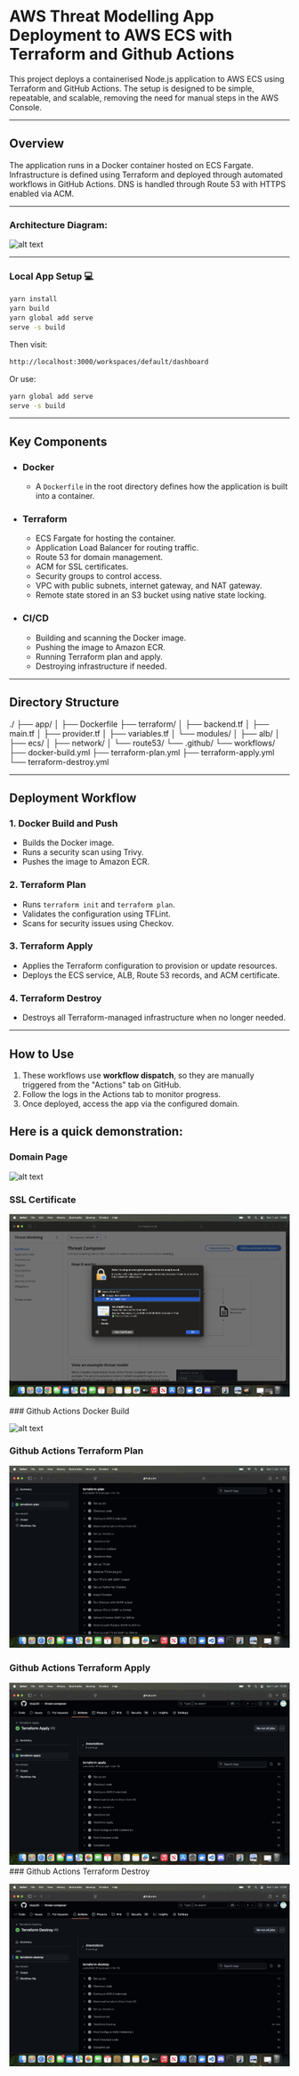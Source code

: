 # AWS Threat Modelling App Deployment to AWS ECS with Terraform and Github Actions

This project deploys a containerised Node.js application to AWS ECS using Terraform and GitHub Actions. The setup is designed to be simple, repeatable, and scalable, removing the need for manual steps in the AWS Console.

---

## Overview

The application runs in a Docker container hosted on ECS Fargate. Infrastructure is defined using Terraform and deployed through automated workflows in GitHub Actions. DNS is handled through Route 53 with HTTPS enabled via ACM.

---

### Architecture Diagram:

![alt text](./images/Architecture%20Diagram.gif)

---

### Local App Setup 💻

```bash
yarn install
yarn build
yarn global add serve
serve -s build
```
Then visit:

```bash
http://localhost:3000/workspaces/default/dashboard
```

Or use:

```bash
yarn global add serve
serve -s build
```

---

## Key Components

- ### Docker
    - A `Dockerfile` in the root directory defines how the application is built into a container.

- ### Terraform
    - ECS Fargate for hosting the container.
    - Application Load Balancer for routing traffic.
    - Route 53 for domain management.
    - ACM for SSL certificates.
    - Security groups to control access.
    - VPC with public subnets, internet gateway, and NAT gateway.
    - Remote state stored in an S3 bucket using native state locking.

- ### CI/CD

    - Building and scanning the Docker image.
    - Pushing the image to Amazon ECR.
    - Running Terraform plan and apply.
    - Destroying infrastructure if needed.

---

## Directory Structure

./
├── app/
│ ├── Dockerfile
├── terraform/
│ ├── backend.tf
│ ├── main.tf
│ ├── provider.tf
│ ├── variables.tf
│ └── modules/
│ ├── alb/
│ ├── ecs/
│ ├── network/
│ └── route53/
└── .github/
└── workflows/
├── docker-build.yml
├── terraform-plan.yml
├── terraform-apply.yml
└── terraform-destroy.yml

---

## Deployment Workflow

### 1. Docker Build and Push
- Builds the Docker image.
- Runs a security scan using Trivy.
- Pushes the image to Amazon ECR.

### 2. Terraform Plan
- Runs `terraform init` and `terraform plan`.
- Validates the configuration using TFLint.
- Scans for security issues using Checkov.

### 3. Terraform Apply
- Applies the Terraform configuration to provision or update resources.
- Deploys the ECS service, ALB, Route 53 records, and ACM certificate.

### 4. Terraform Destroy
- Destroys all Terraform-managed infrastructure when no longer needed.

---

## How to Use

1. These workflows use **workflow dispatch**, so they are manually triggered from the "Actions" tab on GitHub.
2. Follow the logs in the Actions tab to monitor progress.
3. Once deployed, access the app via the configured domain.

## Here is a quick demonstration:

### Domain Page

![alt text](<Threat Modelling Homepage.png>)

### SSL Certificate

![alt text](./images/SSL%20Certificate.png)

### Github Actions Docker Build

![alt text](./images/Docker%20Build.pngg>)

### Github Actions Terraform Plan

![alt text](./images/Terraform%20Plan.png)

### Github Actions Terraform Apply

![alt text](./images/Terraform%20Apply.png)
### Github Actions Terraform Destroy

![alt text](./images/Terraform%20Destroy.png)